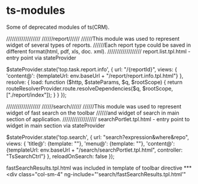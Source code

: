 # ts-modules
Some of deprecated modules of ts(CRM).

//////////////////
//////report//////
//////This module was used to represent widget of several types of reports. 
//////Each report type could be saved in different format(html, pdf, xls, doc. xml).
//////////////////
report.list.tpl.html - entry point via stateProvider

$stateProvider.state('top.task.report.info', {
    url: "/{reportId}",
    views: {
        'content@': {templateUrl: env.baseUrl + "/report/report.info.tpl.html"}
    },
    resolve: {
        load: function ($http, $stateParams, $q, $rootScope) {
            return routeResolverProvider.route.resolveDependencies($q, $rootScope, ["./report/index"]);
        }
    }
});

//////////////////
//////search//////
//////This module was used to represent widget of fast search on the toolbar 
//////and widget of search in main section of application.
//////////////////
searchPortlet.tpl.html - entry point to widget in main section via stateProvider

$stateProvider.state('top.search', {
    url: "search?expression&where&repo",
    views: {
        'title@': {template: ""},
        'menu@': {template: ""},
        'content@': {templateUrl: env.baseUrl + "/search/searchPortlet.tpl.html", controller: "TsSearchCtrl"}
    },
    reloadOnSearch: false
});

fastSearchResults.tpl.html was included in template of toolbar directive
***<div class="col-sm-4" ng-include="'search/fastSearchResults.tpl.html'"
